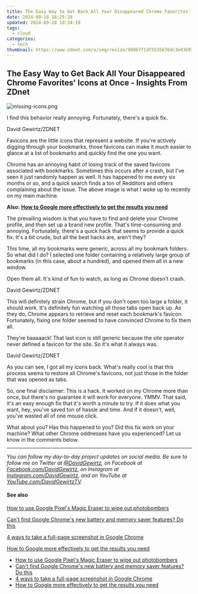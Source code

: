 ```yaml
---
title: The Easy Way to Get Back All Your Disappeared Chrome Favorites' Icons at Once - Insights From ZDnet
date: 2024-09-18 18:25:28
updated: 2024-09-20 10:34:19
tags:
  - cloud
categories:
  - tech
thumbnail: https://www.zdnet.com/a/img/resize/980b771df5535676dc3e83693cdbb7cca85c8098/2022/10/05/ba354968-b788-492d-99ea-960c6532c919/missing-icons.png?width=278&height=156&fit=crop&format=pjpg&auto=webp
---
```


## The Easy Way to Get Back All Your Disappeared Chrome Favorites' Icons at Once - Insights From ZDnet

![missing-icons.png](https://www.zdnet.com/a/img/resize/d236f57ee7d1b04cd94d7d67d00232c3dd3ab245/2022/10/05/ba354968-b788-492d-99ea-960c6532c919/missing-icons.png?auto=webp&width=1280)

I find this behavior really annoying. Fortunately, there's a quick fix.

David Gewirtz/ZDNET

Favicons are the little icons that represent a website. If you're actively digging through your bookmarks, those favicons can make it much easier to glance at a list of bookmarks and quickly find the one you want. 

Chrome has an annoying habit of losing track of the saved favicons associated with bookmarks. Sometimes this occurs after a crash, but I've seen it just randomly happen as well. It has happened to me every six months or so, and a quick search finds a ton of Redditors and others complaining about the issue. The above image is what I woke up to recently on my main machine. 

**Also:** [**How to Google more effectively to get the results you need**](https://www.zdnet.com/article/how-to-use-google-search-more-effectively-to-get-the-results-you-need/)

The prevailing wisdom is that you have to find and delete your Chrome profile, and then set up a brand new profile. That's time-consuming and annoying. Fortunately, there's a quick hack that seems to provide a quick fix. It's a bit crude, but all the best hacks are, aren't they? 

This time, all my bookmarks were generic, across all my bookmark folders. So what did I do? I selected one folder containing a relatively large group of bookmarks (in this case, about a hundred), and opened them all in a new window.

Open them all. It's kind of fun to watch, as long as Chrome doesn't crash.

David Gewirtz/ZDNET 

This will definitely strain Chrome, but if you don't open too large a folder, it should work. It's definitely fun watching all those tabs open back up. As they do, Chrome appears to retrieve and reset each bookmark's favicon. Fortunately, fixing one folder seemed to have convinced Chrome to fix them all. 

They're baaaaack! That last icon is still generic because the site operator never defined a favicon for the site. So it's what it always was.

David Gewirtz/ZDNET

As you can see, I got all my icons back. What's really cool is that this process seems to restore all Chrome's favicons, not just those in the folder that was opened as tabs. 

So, one final disclaimer: This is a hack. It worked on my Chrome more than once, but there's no guarantee it will work for everyone. YMMV. That said, it's an easy enough fix that it's worth a minute to try. If it does what you want, hey, you've saved ton of hassle and time. And if it doesn't, well, you've wasted all of one mouse click.

What about you? Has this happened to you? Did this fix work on your machine? What other Chrome oddnesses have you experienced? Let us know in the comments below. 

---

_You can follow my day-to-day project updates on social media. Be sure to follow me on Twitter at [@DavidGewirtz](https://twitter.com/davidgewirtz), on Facebook at [Facebook.com/DavidGewirtz](https://www.facebook.com/davidgewirtz), on Instagram at [Instagram.com/DavidGewirtz](https://www.instagram.com/DavidGewirtz/), and on YouTube at [YouTube.com/DavidGewirtzTV](https://www.youtube.com/user/DavidGewirtzTV)._

#### See also

[How to use Google Pixel's Magic Eraser to wipe out photobombers](https://www.zdnet.com/article/how-to-use-magic-eraser-on-the-google-pixel/ "How to use Google Pixel's Magic Eraser to wipe out photobombers")

[Can't find Google Chrome's new battery and memory saver features? Do this](https://www.zdnet.com/article/cant-find-google-chromes-new-battery-and-memory-saver-features-do-this/ "Can't find Google Chrome's new battery and memory saver features? Do this")

[4 ways to take a full-page screenshot in Google Chrome](https://www.zdnet.com/article/how-to-take-a-full-page-screenshot-in-google-chrome/ "4 ways to take a full-page screenshot in Google Chrome")

[How to Google more effectively to get the results you need](https://www.zdnet.com/article/how-to-use-google-search-more-effectively-to-get-the-results-you-need/ "How to Google more effectively to get the results you need")

* [How to use Google Pixel's Magic Eraser to wipe out photobombers](https://www.zdnet.com/article/how-to-use-magic-eraser-on-the-google-pixel/ "How to use Google Pixel's Magic Eraser to wipe out photobombers")
* [Can't find Google Chrome's new battery and memory saver features? Do this](https://www.zdnet.com/article/cant-find-google-chromes-new-battery-and-memory-saver-features-do-this/ "Can't find Google Chrome's new battery and memory saver features? Do this")
* [4 ways to take a full-page screenshot in Google Chrome](https://www.zdnet.com/article/how-to-take-a-full-page-screenshot-in-google-chrome/ "4 ways to take a full-page screenshot in Google Chrome")
* [How to Google more effectively to get the results you need](https://www.zdnet.com/article/how-to-use-google-search-more-effectively-to-get-the-results-you-need/ "How to Google more effectively to get the results you need")

<ins class="adsbygoogle"
     style="display:block"
     data-ad-format="autorelaxed"
     data-ad-client="ca-pub-7571918770474297"
     data-ad-slot="1223367746"></ins>



<ins class="adsbygoogle"
     style="display:block"
     data-ad-client="ca-pub-7571918770474297"
     data-ad-slot="8358498916"
     data-ad-format="auto"
     data-full-width-responsive="true"></ins>

